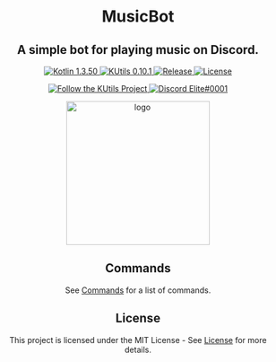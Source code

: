 <h1 align="center">MusicBot</h1>
<h2 align="center">A simple bot for playing music on Discord.</h2>

<p align="center">
    <a href="https://kotlinlang.org/">
        <img src="https://img.shields.io/badge/Kotlin-1.3.50-blue.svg" alt="Kotlin 1.3.50">
    </a>
    <a href="https://gitlab.com/Aberrantfox/KUtils">
        <img src="https://img.shields.io/badge/KUtils-0.12.0-blueviolet.svg" alt="KUtils 0.10.1">
    </a>
    <a href="https://github.com/cFerg/MusicBot/releases/">
        <img src="https://img.shields.io/github/release/cFerg/MusicBot.svg" alt="Release">
    </a>
    <a href="LICENSE.md">
        <img src="https://img.shields.io/github/license/cFerg/MusicBot.svg" alt="License">
    </a>
</p>
<p align="center">
    <a href="https://discord.gg/REZVVjA">
        <img src="https://img.shields.io/discord/453208597082406912?logo=discord" alt="Follow the KUtils Project">
    </a>
    <a href="https://discordapp.com/users/167417801873555456/">
        <img src="https://img.shields.io/badge/Discord-Elite%230001-9cf.svg" alt="Discord Elite#0001">
    </a>
</p>
<p align="center">
    <img src="https://i.imgur.com/MKLAMIb.png" width="256" alt="logo">
</p>


<h2 align="center">Commands</h2>
<p align="center">See <a href="commands.md">Commands</a> for a list of commands.</p>
<h2 align="center">License</h2>
<p align="center">This project is licensed under the MIT License - See <a href="LICENSE.md">License</a> for more details.</p>